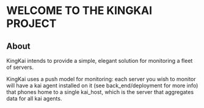 # WELCOME TO THE KINGKAI PROJECT

## About

KingKai intends to provide a simple, elegant solution for monitoring a
fleet of servers.

KingKai uses a push model for monitoring: each server you wish to monitor
will have a kai agent installed on it (see back_end/deployment for more info)
that phones home to a single kai_host, which is the server that aggregates
data for all kai agents.
